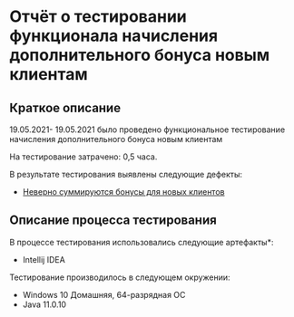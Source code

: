 # Отчёт о тестировании функционала начисления дополнительного бонуса новым клиентам

## Краткое описание

19.05.2021- 19.05.2021 было проведено функциональное тестирование начисления дополнительного бонуса новым клиентам

На тестирование затрачено: 0,5 часа.

В результате тестирования выявлены следующие дефекты:
* [Неверно суммируются бонусы для новых клиентов](https://github.com/tvkosa/Java-2.2-Precision/issues/1#issue-895416304)

## Описание процесса тестирования

В процессе тестирования использовались следующие артефакты*:
* Intellij IDEA

Тестирование производилось в следующем окружении:
* Windows 10 Домашняя, 64-разрядная ОС
* Java 11.0.10